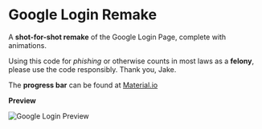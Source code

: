 # Google Login Remake
A **shot-for-shot remake** of the Google Login Page, complete with animations.

Using this code for *phishing* or otherwise counts in most laws as a **felony**, please use the code responsibly.
Thank you, Jake.

The **progress bar** can be found at [Material.io](https://material.io/components/progress-indicators/)

**Preview**

![Google Login Preview](https://i.imgur.com/noS3bKa.png)
